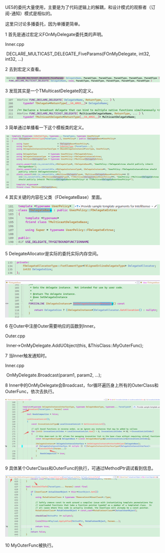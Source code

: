 UE5的委托大量使用，主要是为了代码逻辑上的解耦，和设计模式的观察者（订阅-通知）模式是相似的。

这里只讨论多播委托，因为单播更简单。

1 首先是通过宏定义FOnMyDelegate委托类的声明。

Inner.cpp

​		DECLARE_MULTICAST_DELEGATE_FiveParams(FOnMyDelegate, int32, int32, ...)

2 去到宏定义查看。

![image-20240408165700616](Images/UE5事件委托Delegate关键流程梳理/image-20240408165700616.png)

3 发现其实是一个TMulticastDelegate的定义。

![image-20240408165821321](Images/UE5事件委托Delegate关键流程梳理/image-20240408165821321.png)

3 简单通过单播看一下这个模板类的定义。

![image-20240408165935074](Images/UE5事件委托Delegate关键流程梳理/image-20240408165935074.png)

4 其实关键的内容在父类（FDelegateBase）里面。

![image-20240408170016105](Images/UE5事件委托Delegate关键流程梳理/image-20240408170016105.png)

5 DelegateAllocator是实际的委托实际内存空间。

![image-20240408170806591](Images/UE5事件委托Delegate关键流程梳理/image-20240408170806591.png)

![image-20240408170309049](Images/UE5事件委托Delegate关键流程梳理/image-20240408170309049.png)

6 在Outer中注册Outer需要响应的函数到Inner。

Outer.cpp

​		Inner->OnMyDelegate.AddUObject(this, &ThisClass::MyOuterFunc);

7 当Inner触发通知时。

Inner.cpp

​		OnMyDelegate.Broadcast(param1, param2, ...);

8 Inner中的OnMyDelegate会Broadcast，for循环遍历身上所有的OuterClass和OuterFunc，依次去执行。

![image-20240408165119480](Images/UE5事件委托Delegate关键流程梳理/image-20240408165119480.png)

9 具体某个OuterClass和OuterFunc的执行，可通过MethodPtr调试看到信息。

![image-20240408164912888](Images/UE5事件委托Delegate关键流程梳理/image-20240408164912888.png)

10 MyOuterFunc被执行。
